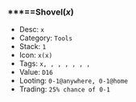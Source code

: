

### ***==Shovel(*x*)  
- Desc: `x`  
- Category: `Tools`  
- Stack: `1`  
- Icon: `x(x)`  
- Tags: `x, , , , , , , `  
- Value: `D16`  
- Looting: `0-1@anywhere, 0-1@home`  
- Trading: `25% chance of 0-1`  